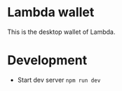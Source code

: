 # Lambda wallet

This is the desktop wallet of Lambda.

# Development
* Start dev server `npm run dev`